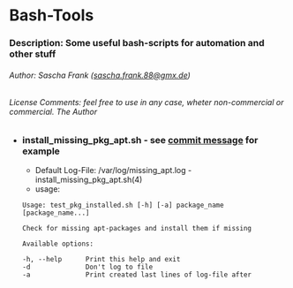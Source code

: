 # Bash-Tools
### Description: Some useful bash-scripts for automation and other stuff

###### Author: Sascha Frank (sascha.frank.88@gmx.de)
###### License Comments: feel free to use in any case, wheter non-commercial or commercial. The Author
  
  
  
- ### install_missing_pkg_apt.sh - see [commit message](https://github.com/Izzy3110/Bash-Tools/commit/622fd97f2ee2b9643e19350f1de15865f381f35f) for example

  - Default Log-File: /var/log/missing_apt.log - install_missing_pkg_apt.sh(4)
  - usage: 
  ```
  Usage: test_pkg_installed.sh [-h] [-a] package_name [package_name...]

  Check for missing apt-packages and install them if missing

  Available options:

  -h, --help      Print this help and exit
  -d              Don't log to file
  -a              Print created last lines of log-file after
  ```
